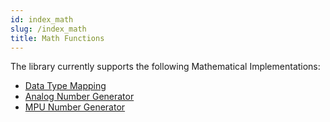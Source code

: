 ```yaml
---
id: index_math
slug: /index_math
title: Math Functions
---
```


The library currently supports the following Mathematical Implementations:

- [Data Type Mapping](map.md)
- [Analog Number Generator](random.md)
- [MPU Number Generator](random.md)